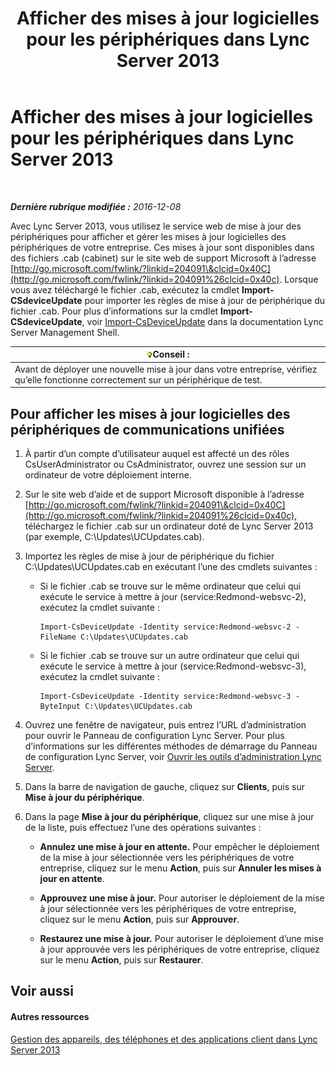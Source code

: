 ﻿---
title: Afficher des mises à jour logicielles pour les périphériques dans Lync Server 2013
TOCTitle: Afficher des mises à jour logicielles pour les périphériques dans Lync Server 2013
ms:assetid: d2cca12b-ed43-4e1f-90ab-d14bca8b482c
ms:mtpsurl: https://technet.microsoft.com/fr-fr/library/Gg182592(v=OCS.15)
ms:contentKeyID: 49298923
ms.date: 12/10/2016
mtps_version: v=OCS.15
ms.translationtype: HT
---

# Afficher des mises à jour logicielles pour les périphériques dans Lync Server 2013

 

_**Dernière rubrique modifiée :** 2016-12-08_

Avec Lync Server 2013, vous utilisez le service web de mise à jour des périphériques pour afficher et gérer les mises à jour logicielles des périphériques de votre entreprise. Ces mises à jour sont disponibles dans des fichiers .cab (cabinet) sur le site web de support Microsoft à l’adresse [http://go.microsoft.com/fwlink/?linkid=204091\&clcid=0x40C](http://go.microsoft.com/fwlink/?linkid=204091%26clcid=0x40c). Lorsque vous avez téléchargé le fichier .cab, exécutez la cmdlet **Import-CSdeviceUpdate** pour importer les règles de mise à jour de périphérique du fichier .cab. Pour plus d’informations sur la cmdlet **Import-CSdeviceUpdate**, voir [Import-CsDeviceUpdate](import-csdeviceupdate.md) dans la documentation Lync Server Management Shell.

<table>
<thead>
<tr class="header">
<th><img src="images/JJ205025.tip(OCS.15).gif" title="tip" alt="tip" />Conseil :</th>
</tr>
</thead>
<tbody>
<tr class="odd">
<td>Avant de déployer une nouvelle mise à jour dans votre entreprise, vérifiez qu’elle fonctionne correctement sur un périphérique de test.</td>
</tr>
</tbody>
</table>


## Pour afficher les mises à jour logicielles des périphériques de communications unifiées

1.  À partir d’un compte d’utilisateur auquel est affecté un des rôles CsUserAdministrator ou CsAdministrator, ouvrez une session sur un ordinateur de votre déploiement interne.

2.  Sur le site web d’aide et de support Microsoft disponible à l’adresse [http://go.microsoft.com/fwlink/?linkid=204091\&clcid=0x40C](http://go.microsoft.com/fwlink/?linkid=204091%26clcid=0x40c), téléchargez le fichier .cab sur un ordinateur doté de Lync Server 2013 (par exemple, C:\\Updates\\UCUpdates.cab).

3.  Importez les règles de mise à jour de périphérique du fichier C:\\Updates\\UCUpdates.cab en exécutant l’une des cmdlets suivantes :
    
      - Si le fichier .cab se trouve sur le même ordinateur que celui qui exécute le service à mettre à jour (service:Redmond-websvc-2), exécutez la cmdlet suivante :
        
            Import-CsDeviceUpdate -Identity service:Redmond-websvc-2 -FileName C:\Updates\UCUpdates.cab
    
      - Si le fichier .cab se trouve sur un autre ordinateur que celui qui exécute le service à mettre à jour (service:Redmond-websvc-3), exécutez la cmdlet suivante :
        
            Import-CsDeviceUpdate -Identity service:Redmond-websvc-3 -ByteInput C:\Updates\UCUpdates.cab

4.  Ouvrez une fenêtre de navigateur, puis entrez l’URL d’administration pour ouvrir le Panneau de configuration Lync Server. Pour plus d’informations sur les différentes méthodes de démarrage du Panneau de configuration Lync Server, voir [Ouvrir les outils d’administration Lync Server](lync-server-2013-open-lync-server-administrative-tools.md).

5.  Dans la barre de navigation de gauche, cliquez sur **Clients**, puis sur **Mise à jour du périphérique**.

6.  Dans la page **Mise à jour du périphérique**, cliquez sur une mise à jour de la liste, puis effectuez l’une des opérations suivantes :
    
      - **Annulez une mise à jour en attente.** Pour empêcher le déploiement de la mise à jour sélectionnée vers les périphériques de votre entreprise, cliquez sur le menu **Action**, puis sur **Annuler les mises à jour en attente**.
    
      - **Approuvez une mise à jour.** Pour autoriser le déploiement de la mise à jour sélectionnée vers les périphériques de votre entreprise, cliquez sur le menu **Action**, puis sur **Approuver**.
    
      - **Restaurez une mise à jour.** Pour autoriser le déploiement d’une mise à jour approuvée vers les périphériques de votre entreprise, cliquez sur le menu **Action**, puis sur **Restaurer**.

## Voir aussi

#### Autres ressources

[Gestion des appareils, des téléphones et des applications client dans Lync Server 2013](lync-server-2013-managing-devices-phones-and-client-applications.md)


